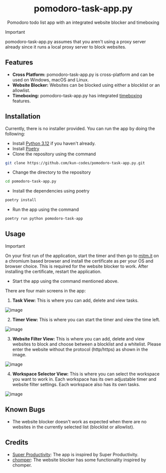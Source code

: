 <h1 align="center">pomodoro-task-app.py</h1>
<p align="center">Pomodoro todo list app with an integrated website blocker and timeboxing</p>

> [!IMPORTANT]
> pomodoro-task-app.py assumes that you aren't using a proxy server already since it runs a local proxy server to block websites.

## Features

- **Cross Platform:** pomodoro-task-app.py is cross-platform and can be used on Windows, macOS and Linux.
- **Website Blocker:** Websites can be blocked using either a blocklist or an allowlist.
- **Timeboxing:** pomodoro-task-app.py has integrated [timeboxing](https://en.wikipedia.org/wiki/Timeboxing) features.

## Installation

Currently, there is no installer provided. You can run the app by doing the following:

- Install [Python 3.12](https://www.python.org/downloads/) if you haven't already.
- Install [Poetry](https://python-poetry.org/docs/#installing-with-the-official-installer)
- Clone the repository using the command
```sh
git clone https://github.com/kun-codes/pomodoro-task-app.py.git
```
- Change the directory to the repository
```sh
cd pomodoro-task-app.py
```
- Install the dependencies using poetry
```sh
poetry install
```
- Run the app using the command
```sh
poetry run python pomodoro-task-app
```

## Usage
> [!IMPORTANT]
> On your first run of the application, start the timer and then go to [mitm.it](http://mitm.it) on a chromium based browser and install the certificate as per your OS and browser choice. This is required for the website blocker to work. After installing the certificate, restart the application.

- Start the app using the command mentioned above.

There are four main screens in the app:
1. **Task View:** This is where you can add, delete and view tasks.
 
![image](https://i.ibb.co/6m17JRr/image.png)

2. **Timer View:** This is where you can start the timer and view the time left.

![image](https://i.ibb.co/bmMdB3m/image.png)

3. **Website Filter View:** This is where you can add, delete and view websites to block and choose between a blocklist and a whitelist. Please enter the website without the protocol (http/https) as shown in the image.

![image](https://i.ibb.co/9N0DK9h/image.png)

4. **Workspace Selector View:** This is where you can select the workspace you want to work in. Each workspace has its own adjustable timer and website filter settings. Each workspace also has its own tasks.

![image](https://i.ibb.co/72WN7bP/image.png)

## Known Bugs

- The website blocker doesn't work as expected when there are no websites in the currently selected list (blocklist or allowlist).

## Credits

- [Super Productivity](https://github.com/johannesjo/super-productivity): The app is inspired by Super Productivity.
- [chomper](https://github.com/aniketpanjwani/chomper): The website blocker has some functionality inspired by chomper.
